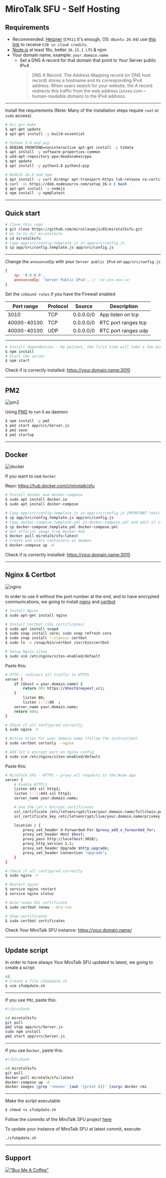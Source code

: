 # MiroTalk SFU - Self Hosting

## Requirements

-   Recommended: [Hetzner](https://www.hetzner.com/cloud) (`CPX11` it's enough, OS: `Ubuntu 20.04`) use [this link](https://hetzner.cloud/?ref=XdRifCzCK3bn) to receive `€⁠20 in cloud credits`.
-   [Node.js](https://nodejs.org/en/) at least 16x, better `16.15.1 LTS` & npm
-   Your domain name, example: `your.domain.name`
    -   Set a DNS A record for that domain that point to Your Server public IPv4
        > DNS A Record: The Address Mapping record (or DNS host record) stores a hostname and its corresponding IPv4 address. When users search for your website, the A record redirects this traffic from the web address (xxxxx.com – human-readable domain) to the IPv4 address.

---

Install the requirements (Note: Many of the installation steps require `root` or `sudo` access)

```bash
# Gcc g++ make
$ apt-get update
$ apt-get install -y build-essential

# Python 3.8 and pip
$ DEBIAN_FRONTEND=noninteractive apt-get install -y tzdata
$ apt install -y software-properties-common
$ add-apt-repository ppa:deadsnakes/ppa
$ apt update
$ apt install -y python3.8 python3-pip

# NodeJS 16.X and npm
$ apt install -y curl dirmngr apt-transport-https lsb-release ca-certificates
$ curl -sL https://deb.nodesource.com/setup_16.x | bash -
$ apt-get install -y nodejs
$ npm install -g npm@latest
```

---

## Quick start

```bash
# Clone this repo
$ git clone https://github.com/miroslavpejic85/mirotalksfu.git
# Go to to dir mirotalksfu
$ cd mirotalksfu
# Copy app/src/config.template.js in app/src/config.js
$ cp app/src/config.template.js app/src/config.js
```

---

Change the `announcedIp` with your `Server public IPv4` on `app/src/config.js`

```js
{
    ip: '0.0.0.0',
    announcedIp: 'Server Public IPv4', // 'xx.xxx.xxx.xx'
}
```

Set the `inbound rules` if you have the Firewall enabled

| Port range  | Protocol | Source    | Description         |
| ----------- | -------- | --------- | ------------------- |
| 3010        | TCP      | 0.0.0.0/0 | App listen on tcp   |
| 40000-40100 | TCP      | 0.0.0.0/0 | RTC port ranges tcp |
| 40000-40100 | UDP      | 0.0.0.0/0 | RTC port ranges udp |

---

```bash
# Install dependencies - be patient, the first time will take a few minutes, in the meantime have a good coffee ;)
$ npm install
# Start the server
$ npm start
```

Check if is correctly installed: https://your.domain.name:3010

---

## PM2

![pm2](../public/images/pm2.png)

Using [PM2](https://pm2.keymetrics.io) to run it as daemon

```bash
$ npm install -g pm2
$ pm2 start app/src/Server.js
$ pm2 save
$ pm2 startup
```

---

## Docker

![docker](../public/images/docker.png)

If you want to use `Docker`

Repo: https://hub.docker.com/r/mirotalk/sfu

```bash
# Install docker and docker-compose
$ sudo apt install docker.io
$ sudo apt install docker-compose

# Copy app/src/config.template.js in app/src/config.js IMPORTANT (edit it according to your needs)
$ cp app/src/config.template.js app/src/config.js
# Copy docker-compose.template.yml in docker-compose.yml and edit it if needed
$ cp docker-compose.template.yml docker-compose.yml
# Get official image from Docker Hub
$ docker pull mirotalk/sfu:latest
# Create and start containers as deamon
$ docker-compose up -d
```

Check if is correctly installed: https://your.domain.name:3010

---

## Nginx & Certbot

![nginx](../public/images/nginx.png)

In order to use it without the port number at the end, and to have encrypted communications, we going to install [nginx](https://www.nginx.com) and [certbot](https://certbot.eff.org)

```bash
# Install Nginx
$ sudo apt-get install nginx

# Install Certbot (SSL certificates)
$ sudo apt install snapd
$ sudo snap install core; sudo snap refresh core
$ sudo snap install --classic certbot
$ sudo ln -s /snap/bin/certbot /usr/bin/certbot

# Setup Nginx sites
$ sudo vim /etc/nginx/sites-enabled/default
```

Paste this:

```bash
# HTTP — redirect all traffic to HTTPS
server {
    if ($host = your.domain.name) {
        return 301 https://$host$request_uri;
    }
        listen 80;
        listen [::]:80  ;
    server_name your.domain.name;
    return 404;
}
```

```bash
# Check if all configured correctly
$ sudo nginx -t

# Active https for your domain name (follow the instruction)
$ sudo certbot certonly --nginx

# Add let's encrypt part on nginx config
$ sudo vim /etc/nginx/sites-enabled/default
```

Paste this:

```bash
# MiroTalk SFU - HTTPS — proxy all requests to the Node app
server {
	# Enable HTTP/2
	listen 443 ssl http2;
	listen [::]:443 ssl http2;
	server_name your.domain.name;

	# Use the Let’s Encrypt certificates
	ssl_certificate /etc/letsencrypt/live/your.domain.name/fullchain.pem;
	ssl_certificate_key /etc/letsencrypt/live/your.domain.name/privkey.pem;

	location / {
		proxy_set_header X-Forwarded-For $proxy_add_x_forwarded_for;
		proxy_set_header Host $host;
		proxy_pass http://localhost:3010/;
		proxy_http_version 1.1;
		proxy_set_header Upgrade $http_upgrade;
		proxy_set_header Connection "upgrade";
	}
}
```

```bash
# Check if all configured correctly
$ sudo nginx -t

# Restart nginx
$ service nginx restart
$ service nginx status

# Auto renew SSL certificate
$ sudo certbot renew --dry-run

# Show certificates
$ sudo certbot certificates
```

Check Your MiroTalk SFU instance: https://your.domain.name/

---

## Update script

In order to have always Your MiroTalk SFU updated to latest, we going to create a script

```bash
cd
# Create a file sfuUpdate.sh
$ vim sfuUpdate.sh
```

---

If you use `PM2`, paste this:

```bash
#!/bin/bash

cd mirotalksfu
git pull
pm2 stop app/src/Server.js
sudo npm install
pm2 start app/src/Server.js
```

---

If you use `Docker`, paste this:

```bash
#!/bin/bash

cd mirotalksfu
git pull
docker pull mirotalk/sfu:latest
docker-compose up -d
docker images |grep '<none>' |awk '{print $3}' |xargs docker rmi
```

---

Make the script executable

```bash
$ chmod +x sfuUpdate.sh
```

Follow the commits of the MiroTalk SFU project [here](https://github.com/miroslavpejic85/mirotalksfu/commits/main)

To update your instance of MiroTalk SFU at latest commit, execute:

```bash
./sfuUpdate.sh
```

---

## Support

[!["Buy Me A Coffee"](https://www.buymeacoffee.com/assets/img/custom_images/orange_img.png)](https://www.buymeacoffee.com/mirotalk/mirotalk-sfu-free-video-calls-messaging-screen-sharing-recording)
